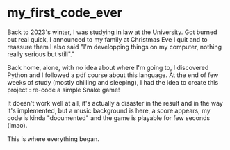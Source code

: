 # my_first_code_ever

Back to 2023's winter, I was studying in law at the University. Got burned out real quick, I announced to my family at Christmas Eve I quit and to reassure them I also said "I'm developping things on my computer, nothing really serious but still"."

Back home, alone, with no idea about where I'm going to, I discovered Python and I followed a pdf course about this language.
At the end of few weeks of study (mostly chilling and sleeping), I had the idea to create this project : re-code a simple Snake game!

It doesn't work well at all, it's actually a disaster in the result and in the way it's implemented, but a music background is here, a score appears, my code is kinda "documented" and the game is playable for few seconds (lmao).

This is where everything began.
